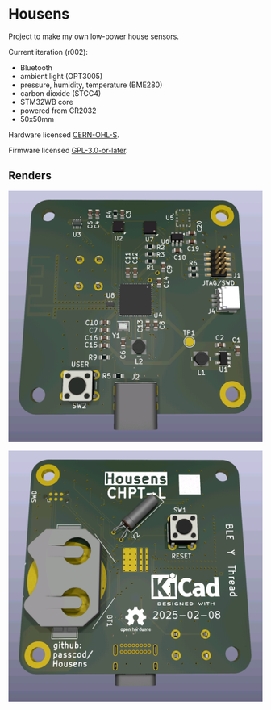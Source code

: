 # Housens

Project to make my own low-power house sensors.

Current iteration (r002):

- Bluetooth
- ambient light (OPT3005)
- pressure, humidity, temperature (BME280)
- carbon dioxide (STCC4)
- STM32WB core
- powered from CR2032
- 50x50mm

Hardware licensed [CERN-OHL-S](https://ohwr.org/project/cernohl/-/wikis/uploads/b236492596cfc91c12def7d50bbf7da0/cern_ohl_s_v2.pdf).

Firmware licensed [GPL-3.0-or-later](https://opensource.org/license/gpl-3-0).

## Renders

![front 3D render](./assets/3d-front.png)

![back 3D render](./assets/3d-back.png)
